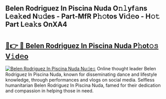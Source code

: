 ## Belen Rodriguez In Piscina Nuda O𝚗𝚕yf𝚊ns L𝚎a𝚔ed N𝚞𝚍es - Part-MfR P𝚑𝚘tos Vi𝚍𝚎o - H𝚘𝚝 Part L𝚎a𝚔s OnXA4

# <h2><a href="http://kf0eg2a.oniu.top/?m=Belen+Rodriguez+In+Piscina+Nuda">🔗👉 🔴 Belen Rodriguez In Piscina Nuda P𝚑ot𝚘𝚜 V𝚒d𝚎o</a></h2>

[![Belen Rodriguez In Piscina Nuda Nu𝚍e𝚜](https://i.imgur.com/0qMVB7G.gif)](http://kf0eg2a.oniu.top/?m=Belen+Rodriguez+In+Piscina+Nuda)
Online thought leader Belen Rodriguez In Piscina Nuda, known for disseminating dance and lifestyle knowledge, through performances and vlogs on social media. Selfless humanitarian Belen Rodriguez In Piscina Nuda, famed for their dedication and compassion in helping those in need.  
